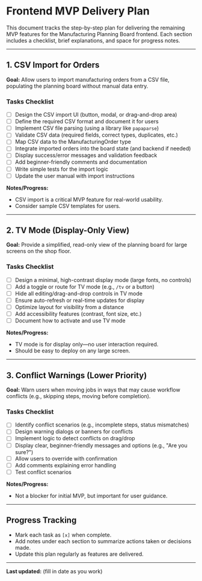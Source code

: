 # Frontend MVP Delivery Plan

This document tracks the step-by-step plan for delivering the remaining MVP features for the Manufacturing Planning Board frontend. Each section includes a checklist, brief explanations, and space for progress notes.

---

## 1. CSV Import for Orders
**Goal:** Allow users to import manufacturing orders from a CSV file, populating the planning board without manual data entry.

### Tasks Checklist
- [ ] Design the CSV import UI (button, modal, or drag-and-drop area)
- [ ] Define the required CSV format and document it for users
- [ ] Implement CSV file parsing (using a library like `papaparse`)
- [ ] Validate CSV data (required fields, correct types, duplicates, etc.)
- [ ] Map CSV data to the ManufacturingOrder type
- [ ] Integrate imported orders into the board state (and backend if needed)
- [ ] Display success/error messages and validation feedback
- [ ] Add beginner-friendly comments and documentation
- [ ] Write simple tests for the import logic
- [ ] Update the user manual with import instructions

**Notes/Progress:**
- CSV import is a critical MVP feature for real-world usability.
- Consider sample CSV templates for users.

---

## 2. TV Mode (Display-Only View)
**Goal:** Provide a simplified, read-only view of the planning board for large screens on the shop floor.

### Tasks Checklist
- [ ] Design a minimal, high-contrast display mode (large fonts, no controls)
- [ ] Add a toggle or route for TV mode (e.g., `/tv` or a button)
- [ ] Hide all editing/drag-and-drop controls in TV mode
- [ ] Ensure auto-refresh or real-time updates for display
- [ ] Optimize layout for visibility from a distance
- [ ] Add accessibility features (contrast, font size, etc.)
- [ ] Document how to activate and use TV mode

**Notes/Progress:**
- TV mode is for display only—no user interaction required.
- Should be easy to deploy on any large screen.

---

## 3. Conflict Warnings (Lower Priority)
**Goal:** Warn users when moving jobs in ways that may cause workflow conflicts (e.g., skipping steps, moving before completion).

### Tasks Checklist
- [ ] Identify conflict scenarios (e.g., incomplete steps, status mismatches)
- [ ] Design warning dialogs or banners for conflicts
- [ ] Implement logic to detect conflicts on drag/drop
- [ ] Display clear, beginner-friendly messages and options (e.g., "Are you sure?")
- [ ] Allow users to override with confirmation
- [ ] Add comments explaining error handling
- [ ] Test conflict scenarios

**Notes/Progress:**
- Not a blocker for initial MVP, but important for user guidance.

---

## Progress Tracking
- Mark each task as `[x]` when complete.
- Add notes under each section to summarize actions taken or decisions made.
- Update this plan regularly as features are delivered.

---

**Last updated:** (fill in date as you work) 